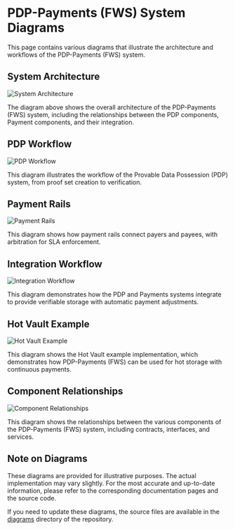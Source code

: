 # PDP-Payments (FWS) System Diagrams

This page contains various diagrams that illustrate the architecture and workflows of the PDP-Payments (FWS) system.

## System Architecture

![System Architecture](../assets/images/system-architecture.png)

The diagram above shows the overall architecture of the PDP-Payments (FWS) system, including the relationships between the PDP components, Payment components, and their integration.

## PDP Workflow

![PDP Workflow](../assets/images/pdp-workflow.png)

This diagram illustrates the workflow of the Provable Data Possession (PDP) system, from proof set creation to verification.

## Payment Rails

![Payment Rails](../assets/images/payment-rails.png)

This diagram shows how payment rails connect payers and payees, with arbitration for SLA enforcement.

## Integration Workflow

![Integration Workflow](../assets/images/integration-workflow.png)

This diagram demonstrates how the PDP and Payments systems integrate to provide verifiable storage with automatic payment adjustments.

## Hot Vault Example

![Hot Vault Example](../assets/images/hot-vault-example.png)

This diagram shows the Hot Vault example implementation, which demonstrates how PDP-Payments (FWS) can be used for hot storage with continuous payments.

## Component Relationships

![Component Relationships](../assets/images/component-relationships.png)

This diagram shows the relationships between the various components of the PDP-Payments (FWS) system, including contracts, interfaces, and services.

## Note on Diagrams

These diagrams are provided for illustrative purposes. The actual implementation may vary slightly. For the most accurate and up-to-date information, please refer to the corresponding documentation pages and the source code.

If you need to update these diagrams, the source files are available in the [diagrams](https://github.com/timfong888/pdp-payment/tree/main/diagrams) directory of the repository.
